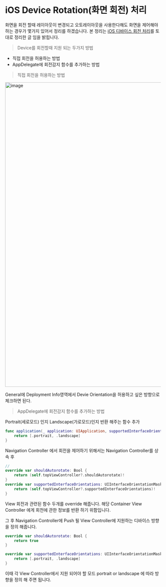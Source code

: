 # iOS Device Rotation(화면 회전) 처리

화면을 회전 할때 레이아웃이 변경되고 오토레이아웃을 사용한다해도 화면을 제어해야하는 경우가 몇가지 있어서 정리를 하겠습니다.
본 정리는 [iOS 디바이스 회전 처리](https://medium.com/@jongwonwoo/ios-디바이스-회전-처리에-대한-정리-340f37204a27)를 토대로 정리한 글 임을 밝힙니다.

> Device를 회전할때 지원 되는 두가지 방법

- 직접 회전을 허용하는 방법
- AppDelegate에 회전감지 함수를 추가하는 방법




> 직접 회전을 허용하는 방법

<img width="984" alt="image" src="https://user-images.githubusercontent.com/33486820/52784057-2fb38580-3097-11e9-833e-a03d3bd73810.png">

General에 Deployment Info영역에서 Devie Orientation을 허용하고 싶은 방향으로 체크하면 된다.

> AppDelegate에 회전감지 함수를 추가하는 방법

Portrait(세로모드) 인지 Landscape(가로모드)인지 반환 해주는 함수 추가

```swift
func application(_ application: UIApplication, supportedInterfaceOrientationsFor window: UIWindow?) -> UIInterfaceOrientationMask {
    return [.portrait, .landscape]
}
```

Navigation Controller 에서 회전을 제어하기 위해서는 Navigation Controller를 상속 후 

```swift
//
override var shouldAutorotate: Bool {
    return (self.topViewController?.shouldAutorotate)!
}
override var supportedInterfaceOrientations: UIInterfaceOrientationMask {
    return (self.topViewController?.supportedInterfaceOrientations)!
}
```

View 회전과 관련된 함수 두개를 override 해줍니다. 해당 Container View Controller 에게 회전에 관한 정보를 반환 하기 위함입니다.


그 후 Navigation Controller에 Push 될 View Controller에 지원하는 디바이스 방향을 정의 해줍니다.

```swift
override var shouldAutorotate: Bool {
    return true
}

override var supportedInterfaceOrientations: UIInterfaceOrientationMask {
    return [.portrait, .landscape]
}
```

이때 각 View Controller에서 지원 되어야 할 모드 portrait or landscape 에 따라 방향을 정의 해 주면 됩니다.










